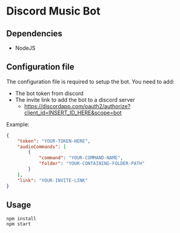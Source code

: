 # Discord Music Bot

## Dependencies
- NodeJS

## Configuration file
The configuration file is required to setup the bot. You need to add:
- The bot token from discord
- The invite link to add the bot to a discord server
	- https://discordapp.com/oauth2/authorize?client_id=INSERT_ID_HERE&scope=bot

Example:
```json
{
	"token": "YOUR-TOKEN-HERE",
	"audioCommands": [
		{
			"command": "YOUR-COMMAND-NAME",
			"folder": "YOUR-CONTAINING-FOLDER-PATH"
		}
	],
	"link": "YOUR-INVITE-LINK"
}
```

## Usage
    npm install
	npm start
